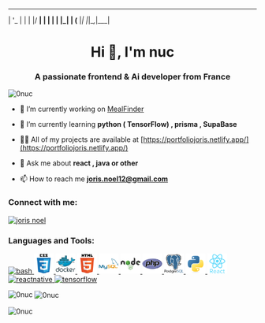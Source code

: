 
                   
                   
  _ __  _   _  ___ 
 | '_ \| | | |/ __|
 | | | | |_| | (__ 
 |_| |_|\__,_|\___|
                   
                   



<h1 align="center">Hi 👋, I'm nuc</h1>
<h3 align="center">A passionate frontend & Ai developer from France</h3>

<p align="left"> <img src="https://komarev.com/ghpvc/?username=0nuc&label=Profile%20views&color=0e75b6&style=flat" alt="0nuc" /> </p>

- 🔭 I’m currently working on [MealFinder](https://github.com/0nuc/meal-finder)

- 🌱 I’m currently learning **python ( TensorFlow) , prisma , SupaBase**

- 👨‍💻 All of my projects are available at [https://portfoliojoris.netlify.app/](https://portfoliojoris.netlify.app/)

- 💬 Ask me about **react , java or other**

- 📫 How to reach me **joris.noel12@gmail.com**

<h3 align="left">Connect with me:</h3>
<p align="left">
<a href="https://linkedin.com/in/joris noel" target="blank"><img align="center" src="https://raw.githubusercontent.com/rahuldkjain/github-profile-readme-generator/master/src/images/icons/Social/linked-in-alt.svg" alt="joris noel" height="30" width="40" /></a>
</p>

<h3 align="left">Languages and Tools:</h3>
<p align="left"> <a href="https://www.gnu.org/software/bash/" target="_blank" rel="noreferrer"> <img src="https://www.vectorlogo.zone/logos/gnu_bash/gnu_bash-icon.svg" alt="bash" width="40" height="40"/> </a> <a href="https://www.w3schools.com/css/" target="_blank" rel="noreferrer"> <img src="https://raw.githubusercontent.com/devicons/devicon/master/icons/css3/css3-original-wordmark.svg" alt="css3" width="40" height="40"/> </a> <a href="https://www.docker.com/" target="_blank" rel="noreferrer"> <img src="https://raw.githubusercontent.com/devicons/devicon/master/icons/docker/docker-original-wordmark.svg" alt="docker" width="40" height="40"/> </a> <a href="https://www.w3.org/html/" target="_blank" rel="noreferrer"> <img src="https://raw.githubusercontent.com/devicons/devicon/master/icons/html5/html5-original-wordmark.svg" alt="html5" width="40" height="40"/> </a> <a href="https://www.mysql.com/" target="_blank" rel="noreferrer"> <img src="https://raw.githubusercontent.com/devicons/devicon/master/icons/mysql/mysql-original-wordmark.svg" alt="mysql" width="40" height="40"/> </a> <a href="https://nodejs.org" target="_blank" rel="noreferrer"> <img src="https://raw.githubusercontent.com/devicons/devicon/master/icons/nodejs/nodejs-original-wordmark.svg" alt="nodejs" width="40" height="40"/> </a> <a href="https://www.php.net" target="_blank" rel="noreferrer"> <img src="https://raw.githubusercontent.com/devicons/devicon/master/icons/php/php-original.svg" alt="php" width="40" height="40"/> </a> <a href="https://www.postgresql.org" target="_blank" rel="noreferrer"> <img src="https://raw.githubusercontent.com/devicons/devicon/master/icons/postgresql/postgresql-original-wordmark.svg" alt="postgresql" width="40" height="40"/> </a> <a href="https://www.python.org" target="_blank" rel="noreferrer"> <img src="https://raw.githubusercontent.com/devicons/devicon/master/icons/python/python-original.svg" alt="python" width="40" height="40"/> </a> <a href="https://reactjs.org/" target="_blank" rel="noreferrer"> <img src="https://raw.githubusercontent.com/devicons/devicon/master/icons/react/react-original-wordmark.svg" alt="react" width="40" height="40"/> </a> <a href="https://reactnative.dev/" target="_blank" rel="noreferrer"> <img src="https://reactnative.dev/img/header_logo.svg" alt="reactnative" width="40" height="40"/> </a> <a href="https://www.tensorflow.org" target="_blank" rel="noreferrer"> <img src="https://www.vectorlogo.zone/logos/tensorflow/tensorflow-icon.svg" alt="tensorflow" width="40" height="40"/> </a> </p>

<p><img align="left" src="https://github-readme-stats.vercel.app/api/top-langs?username=0nuc&show_icons=true&locale=en&layout=compact" alt="0nuc" /></p>

<p>&nbsp;<img align="center" src="https://github-readme-stats.vercel.app/api?username=0nuc&show_icons=true&locale=en" alt="0nuc" /></p>

<p><img align="center" src="https://github-readme-streak-stats.herokuapp.com/?user=0nuc&" alt="0nuc" /></p>
